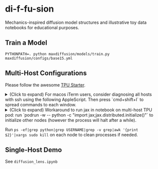 # di-f-fu-sion
Mechanics-inspired diffusion model structures and illustrative toy data notebooks for educational purposes.

## Train a Model
```
PYTHONPATH=. python maxdiffusion/models/train.py maxdiffusion/configs/base15.yml 
```

## Multi-Host Configurations

Please follow the awesome [TPU Starter](https://github.com/ayaka14732/tpu-starter).

<details>
<summary>
(Click to expand) For macos iTerm users, consider diagnosing all hosts with ssh using the following AppleScript. Then press `cmd+shift+I` to spread commands to each window.
</summary>

```osascript
tell application "iTerm"
	activate
	create window with default profile
	
	set sessionList to {current session of current window}
	
	tell current session of current window
		set newSession to (split vertically with default profile)
	end tell
	set beginning of sessionList to newSession
	
	repeat with i from 1 to 6
		tell current session of current window
			set newSession to (split horizontally with default profile)
		end tell
		set end of sessionList to newSession
	end repeat
	
	repeat with i from 0 to 7
		tell item (i + 1) of sessionList
			write text "gcloud compute tpus tpu-vm ssh ergodic-diffusion --worker=" & i
		end tell
	end repeat
end tell
```
</details>

<details>
<summary>
(Click to expand) Workaround to run jax in notebook on multi-host TPU pod: run `podrun -w -- python -c "import jax;jax.distributed.initialize()"` to initialize other nodes (however the process will halt after a while).
</summary>

```
from src.podrun import podrun

command = """import jax;jax.distributed.initialize()"""
podrun(command)
```

</details>

Run `ps -ef|grep python|grep USERNAME|grep -v grep|awk '{print $2}'|xargs sudo kill` on each node to clean processes if needed.

## Single-Host Demo

See `diffusion_lens.ipynb`